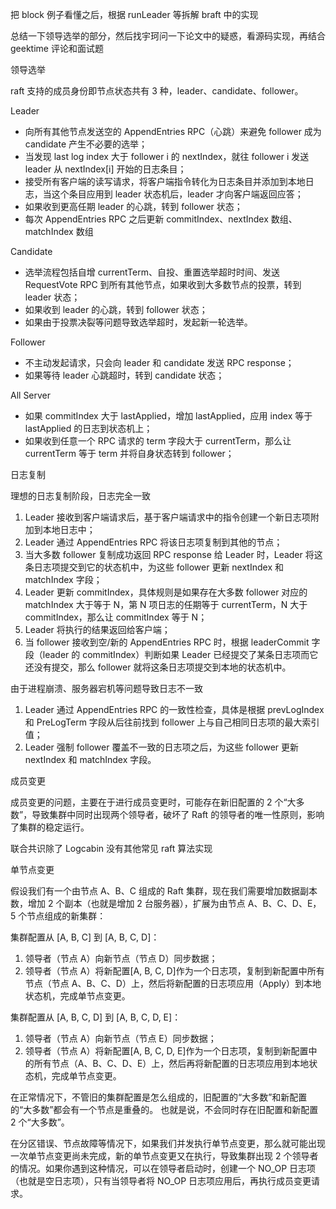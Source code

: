 把 block 例子看懂之后，根据 runLeader 等拆解 braft 中的实现





总结一下领导选举的部分，然后找宇珂问一下论文中的疑惑，看源码实现，再结合 geektime 评论和面试题



领导选举

raft 支持的成员身份即节点状态共有 3 种，leader、candidate、follower。

Leader 

* 向所有其他节点发送空的 AppendEntries RPC（心跳）来避免 follower 成为 candidate 产生不必要的选举；
* 当发现 last log index 大于 follower i 的 nextIndex，就往 follower i 发送 leader 从 nextIndex[i] 开始的日志条目；
* 接受所有客户端的读写请求，将客户端指令转化为日志条目并添加到本地日志，当这个条目应用到 leader 状态机后，leader 才向客户端返回应答；
* 如果收到更高任期 leader 的心跳，转到 follower 状态；
* 每次 AppendEntries RPC 之后更新 commitIndex、nextIndex 数组、matchIndex 数组

Candidate

* 选举流程包括自增 currentTerm、自投、重置选举超时时间、发送 RequestVote RPC 到所有其他节点，如果收到大多数节点的投票，转到 leader 状态；
* 如果收到 leader 的心跳，转到 follower 状态；
* 如果由于投票决裂等问题导致选举超时，发起新一轮选举。

Follower

* 不主动发起请求，只会向 leader 和 candidate 发送 RPC response；
* 如果等待 leader 心跳超时，转到 candidate 状态；

All Server

* 如果 commitIndex 大于 lastApplied，增加 lastApplied，应用 index 等于 lastApplied 的日志到状态机上；
* 如果收到任意一个 RPC 请求的 term 字段大于 currentTerm，那么让 currentTerm 等于 term 并将自身状态转到 follower；



日志复制

理想的日志复制阶段，日志完全一致

1. Leader 接收到客户端请求后，基于客户端请求中的指令创建一个新日志项附加到本地日志中；
2. Leader 通过 AppendEntries RPC 将该日志项复制到其他的节点；
3. 当大多数 follower 复制成功返回 RPC response 给 Leader 时，Leader 将这条日志项提交到它的状态机中，为这些 follower 更新 nextIndex 和 matchIndex 字段；
4. Leader 更新 commitIndex，具体规则是如果存在大多数 follower 对应的 matchIndex 大于等于 N，第 N 项日志的任期等于 currentTerm，N 大于 commitIndex，那么让 commitIndex 等于 N；
5. Leader 将执行的结果返回给客户端；
6. 当 follower 接收到空/新的 AppendEntries RPC 时，根据 leaderCommit 字段（leader 的 commitIndex）判断如果 Leader 已经提交了某条日志项而它还没有提交，那么 follower 就将这条日志项提交到本地的状态机中。

由于进程崩溃、服务器宕机等问题导致日志不一致

1. Leader 通过 AppendEntries RPC 的一致性检查，具体是根据 prevLogIndex 和 PreLogTerm 字段从后往前找到 follower 上与自己相同日志项的最大索引值；
2. Leader 强制 follower 覆盖不一致的日志项之后，为这些 follower 更新 nextIndex 和 matchIndex 字段。



成员变更

成员变更的问题，主要在于进行成员变更时，可能存在新旧配置的 2 个“大多数”，导致集群中同时出现两个领导者，破坏了 Raft 的领导者的唯一性原则，影响了集群的稳定运行。

联合共识除了 Logcabin 没有其他常见 raft 算法实现

单节点变更

假设我们有一个由节点 A、B、C 组成的 Raft 集群，现在我们需要增加数据副本数，增加 2 个副本（也就是增加 2 台服务器），扩展为由节点 A、B、C、D、E， 5 个节点组成的新集群：

集群配置从 [A, B, C] 到 [A, B, C, D]：

1. 领导者（节点 A）向新节点（节点 D）同步数据；
2. 领导者（节点 A）将新配置[A, B, C, D]作为一个日志项，复制到新配置中所有节点（节点 A、B、C、D）上，然后将新配置的日志项应用（Apply）到本地状态机，完成单节点变更。

集群配置从 [A, B, C, D] 到 [A, B, C, D, E]：

1. 领导者（节点 A）向新节点（节点 E）同步数据；
2. 领导者（节点 A）将新配置[A, B, C, D, E]作为一个日志项，复制到新配置中的所有节点（A、B、C、D、E）上，然后再将新配置的日志项应用到本地状态机，完成单节点变更。

在正常情况下，不管旧的集群配置是怎么组成的，旧配置的“大多数”和新配置的“大多数”都会有一个节点是重叠的。 也就是说，不会同时存在旧配置和新配置 2 个“大多数”。

在分区错误、节点故障等情况下，如果我们并发执行单节点变更，那么就可能出现一次单节点变更尚未完成，新的单节点变更又在执行，导致集群出现 2 个领导者的情况。如果你遇到这种情况，可以在领导者启动时，创建一个 NO_OP 日志项（也就是空日志项），只有当领导者将 NO_OP 日志项应用后，再执行成员变更请求。

